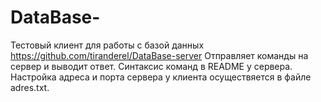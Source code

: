 # DataBase-
Тестовый клиент для работы с базой данных https://github.com/tiranderel/DataBase-server
Отправляет команды на сервер и выводит ответ. Синтаксис команд в README у сервера. 
Настройка адреса и порта сервера у клиента осуществяется в файле adres.txt.
